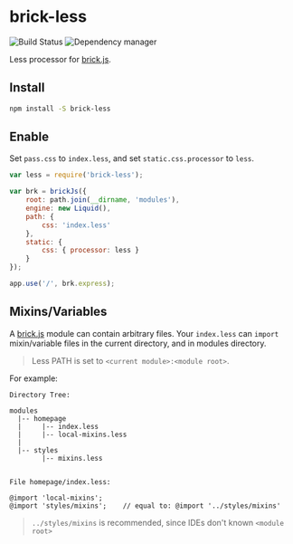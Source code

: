# brick-less

![Build Status](https://travis-ci.org/brick-js/brick-less.svg?branch=master)
![Dependency manager](https://david-dm.org/brick-js/brick-less.png)

Less processor for [brick.js][brk].

## Install

```bash
npm install -S brick-less
```

## Enable

Set `pass.css` to `index.less`, and set `static.css.processor` to `less`.

```javascript
var less = require('brick-less');

var brk = brickJs({
    root: path.join(__dirname, 'modules'),
    engine: new Liquid(),
    path: {
        css: 'index.less'
    },
    static: {
        css: { processor: less }
    }
});

app.use('/', brk.express);
```

## Mixins/Variables

A [brick.js][brk] module can contain arbitrary files.
Your `index.less` can `import` mixin/variable files in the current directory, 
and in modules directory.

> Less PATH is set to `<current module>:<module root>`.

For example:

```
Directory Tree:

modules
  |-- homepage
  |     |-- index.less
  |     |-- local-mixins.less
  |
  |-- styles
        |-- mixins.less


File homepage/index.less:

@import 'local-mixins';
@import 'styles/mixins';    // equal to: @import '../styles/mixins'
```

> `../styles/mixins` is recommended, since IDEs don't known `<module root>`

[brk]: https://github.com/harttle/brick.js
